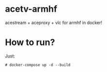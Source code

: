 # acetv-armhf
acestream + aceproxy + vlc for armhf in docker!

# How to run?
Just:
```
# docker-compose up -d --build
```
